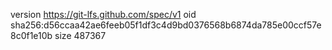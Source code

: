 version https://git-lfs.github.com/spec/v1
oid sha256:d56ccaa42ae6feeb05f1df3c4d9bd0376568b6874da785e00ccf57e8c0f1e10b
size 487367

